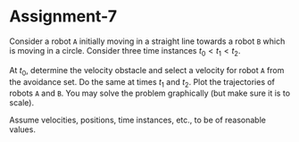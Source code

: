 # Assignment-7

Consider a robot `A` initially moving in a straight line towards a robot `B` which is moving in a circle.
Consider three time instances $t_0 < t_1 < t_2$.

At $t_0$, determine the velocity obstacle and select a velocity for robot `A` from the avoidance set.
Do the same at times $t_1$ and $t_2$.
Plot the trajectories of robots `A` and `B`.
You may solve the problem graphically (but make sure it is to scale).

Assume velocities, positions, time instances, etc., to be of reasonable values.
